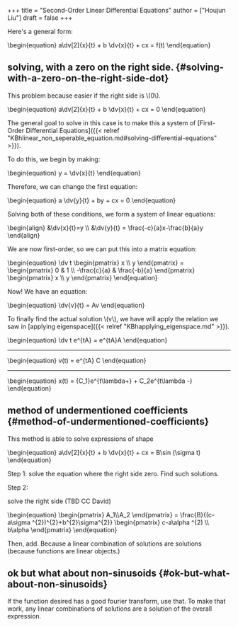 +++
title = "Second-Order Linear Differential Equations"
author = ["Houjun Liu"]
draft = false
+++

Here's a general form:

\begin{equation}
a\dv[2]{x}{t} + b \dv{x}{t} + cx = f(t)
\end{equation}


## solving, with a zero on the right side. {#solving-with-a-zero-on-the-right-side-dot}

This problem because easier if the right side is \\(0\\).

\begin{equation}
a\dv[2]{x}{t} + b \dv{x}{t} + cx = 0
\end{equation}

The general goal to solve in this case is to make this a system of [First-Order Differential Equations]({{< relref "KBhlinear_non_seperable_equation.md#solving-differential-equations" >}}).

To do this, we begin by making:

\begin{equation}
y = \dv{x}{t}
\end{equation}

Therefore, we can change the first equation:

\begin{equation}
a \dv{y}{t} + by + cx = 0
\end{equation}

Solving both of these conditions, we form a system of linear equations:

\begin{align}
&\dv{x}{t}=y \\\\
&\dv{y}{t} = \frac{-c}{a}x-\frac{b}{a}y
\end{align}

We are now first-order, so we can put this into a matrix equation:

\begin{equation}
\dv t \begin{pmatrix}
x \\\ y
\end{pmatrix}  = \begin{pmatrix}
0 & 1 \\\ -\frac{c}{a} & \frac{-b}{a}
\end{pmatrix}  \begin{pmatrix}
x \\\ y
\end{pmatrix}
\end{equation}

Now! We have an equation:

\begin{equation}
\dv{v}{t} = Av
\end{equation}

To finally find the actual solution \\(v\\), we have will apply the relation we saw in [applying eigenspace]({{< relref "KBhapplying_eigenspace.md" >}}).

\begin{equation}
\dv t e^{tA} = e^{tA}A
\end{equation}

---

\begin{equation}
v(t) = e^{tA} C
\end{equation}

---

\begin{equation}
x(t) = {C\_1}e^{t\lambda+} + C\_2e^{t\lambda -}
\end{equation}


## method of undermentioned coefficients {#method-of-undermentioned-coefficients}

This method is able to solve expressions of shape

\begin{equation}
a\dv[2]{x}{t} + b \dv{x}{t} + cx = B\sin (\sigma t)
\end{equation}

Step 1: solve the equation where the right side zero. Find such solutions.

Step 2:

solve the right side (TBD CC David)

\begin{equation}
\begin{pmatrix}
A\_1\\\A\_2
\end{pmatrix}  = \frac{B}{(c-a\sigma ^{2})^{2}+b^{2}\sigma^{2}} \begin{pmatrix}
c-a\alpha ^{2) \\\\
b\alpha
\end{pmatrix}
\end{equation}

Then, add. Because a linear combination of solutions are solutions (because functions are linear objects.)


## ok but what about non-sinusoids {#ok-but-what-about-non-sinusoids}

If the function desired has a good fourier transform, use that. To make that work, any linear combinations of solutions are a solution of the overall expression.
